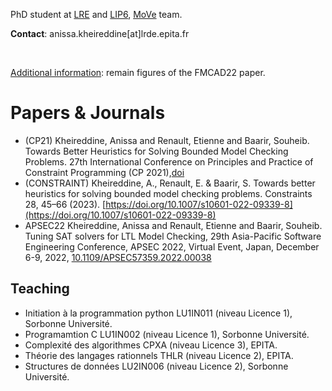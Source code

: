 PhD student at [LRE](https://www.lrde.epita.fr/wiki/Home) and [LIP6](https://www.lip6.fr), [MoVe](https://www.lip6.fr/MoVe) team.

**Contact**: anissa.kheireddine[at]lrde.epita.fr


<!--- # <span style="color:red">!! BSaLTic  (FMCAD22) !!</span> 

 * [Artifcat](https://doi.org/10.5281/zenodo.6323166) &nbsp;&nbsp;&nbsp;&nbsp;&nbsp;&nbsp;&nbsp;&nbsp;&nbsp;&nbsp;&nbsp;&nbsp;&nbsp;&nbsp;&nbsp;&nbsp;&nbsp;: Source code and instruction for installing and using BSaLTic.
 * [Main benchmark](https://doi.org/10.5281/zenodo.6303638)&nbsp;&nbsp;: Some benchmarks presented in the FMCAD22 paper.
 * [Additional information](https://akheireddine.github.io/fmcad/figures.html): remain figures of the FMCAD22 paper.
--->
<!---
* [Virtual Machine](https://doi.org/10.5281/zenodo.6323716) &nbsp;&nbsp;&nbsp;: BSaLTic is already installed in the VM.
--->
<br />



[Additional information](https://akheireddine.github.io/fmcad/figures.html): remain figures of the FMCAD22 paper.

# Papers & Journals
*  (CP21)  Kheireddine, Anissa and Renault, Etienne and Baarir, Souheib. Towards Better Heuristics for Solving Bounded Model Checking Problems. 27th International Conference on Principles and Practice of Constraint Programming (CP 2021),[doi](https://drops.dagstuhl.de/opus/volltexte/2021/15298/)
   <!--* Description of the setup: [BMCTool](https://akheireddine.github.io/cp21/cp21.html)-->
* (CONSTRAINT) Kheireddine, A., Renault, E. & Baarir, S. Towards better heuristics for solving bounded model checking problems. Constraints 28, 45–66 (2023). [https://doi.org/10.1007/s10601-022-09339-8](https://doi.org/10.1007/s10601-022-09339-8) 
* APSEC22 Kheireddine, Anissa and Renault, Etienne and Baarir, Souheib. Tuning SAT solvers for LTL Model Checking, 29th Asia-Pacific Software Engineering Conference, APSEC 2022, Virtual Event, Japan, December 6-9, 2022, [10.1109/APSEC57359.2022.00038](https://doi.org/10.1109/APSEC57359.2022.00038)


## Teaching

 * Initiation à la programmation python LU1IN011 (niveau Licence 1), Sorbonne Université.
 * Programamtion C  LU1IN002 (niveau Licence 1), Sorbonne Université.
 * Complexité des algorithmes CPXA (niveau Licence 3), EPITA.
 * Théorie des langages rationnels THLR (niveau Licence 2), EPITA.
 * Structures de données LU2IN006 (niveau Licence 2), Sorbonne Université.

